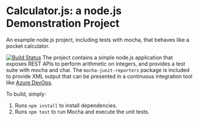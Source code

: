 Calculator.js: a node.js Demonstration Project
==============================================
An example node.js project, including tests with mocha, that behaves like
a pocket calculator.

[![Build Status](https://dev.azure.com/myformationAZ400/Integrating%20External%20Source%20Control%20with%20Azure%20Pipelines/_apis/build/status/cyrillevillemagne.calculator?branchName=master)](https://dev.azure.com/myformationAZ400/Integrating%20External%20Source%20Control%20with%20Azure%20Pipelines/_build/latest?definitionId=12&branchName=master)
The project contains a simple node.js application that exposes REST APIs
to perform arithmetic on integers, and provides a test suite with mocha
and chai.  The `mocha-junit-reporters` package is included to provide XML
output that can be presented in a continuous integration tool like
[Azure DevOps](https://azure.com/devops).

To build, simply:

1. Runs `npm install` to install dependencies.
2. Runs `npm test` to run Mocha and execute the unit tests.

